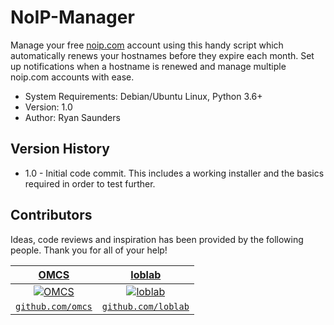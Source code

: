 # NoIP-Manager

Manage your free [noip.com](https://www.noip.com) account using this handy script which automatically renews your hostnames before they expire each month. Set up notifications when a hostname is renewed and manage multiple noip.com accounts with ease.

- System Requirements: Debian/Ubuntu Linux, Python 3.6+
- Version: 1.0
- Author: Ryan Saunders

## Version History

- 1.0 - Initial code commit. This includes a working installer and the basics required in order to test further.

## Contributors

Ideas, code reviews and inspiration has been provided by the following people. Thank you for all of your help!

| [**OMCS**](https://github.com/OMCS) | [**loblab**](https://github.com/loblab) |
| :---: | :---: |
| [![OMCS](https://avatars3.githubusercontent.com/u/3914622?v=3&s=125)](https://github.com/OMCS) | [![loblab](https://avatars0.githubusercontent.com/u/11693722?v=3&s=125)](https://github.com/loblab) |
| [`github.com/omcs`](https://github.com/OMCS) | [`github.com/loblab`](https://github.com/loblab) |
